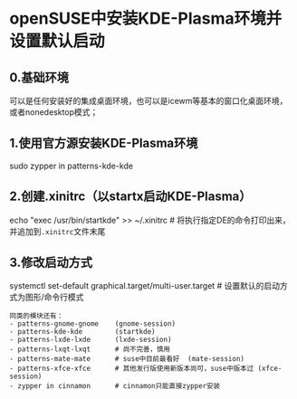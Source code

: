# openSUSE中安装KDE-Plasma环境并设置默认启动

## 0.基础环境
可以是任何安装好的集成桌面环境，也可以是icewm等基本的窗口化桌面环境，或者nonedesktop模式；

## 1.使用官方源安装KDE-Plasma环境
sudo zypper in patterns-kde-kde

## 2.创建.xinitrc（以startx启动KDE-Plasma）
echo "exec /usr/bin/startkde" >> ~/.xinitrc             # 将执行指定DE的命令打印出来，并追加到`.xinitrc`文件末尾

## 3.修改启动方式
systemctl set-default graphical.target/multi-user.target    # 设置默认的启动方式为图形/命令行模式

```
同类的模块还有：
- patterns-gnome-gnome    (gnome-session)
- patterns-kde-kde        (startkde)
- patterns-lxde-lxde      (lxde-session)
- patterns-lxqt-lxqt      # 尚不完善，慎用
- patterns-mate-mate      # suse中目前最看好  (mate-session)
- patterns-xfce-xfce      # 其他发行版使用新版本尚可，suse中版本过 (xfce-session)
- zypper in cinnamon      # cinnamon只能直接zypper安装
```
